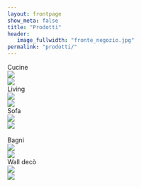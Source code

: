 ```yaml
---
layout: frontpage
show_meta: false
title: "Prodotti"
header:
   image_fullwidth: "fronte_negozio.jpg"
permalink: "prodotti/"
---
```

<div class="row">
  <div class="small-10 medium-4 small-centered medium-uncentered columns">
    <div class="image-hover-wrapper">
      <span class="image-hover-wrapper-banner">Cucine</span>
        <a href="{{ site.url }}{{ site.baseurl }}/prodotti/cucine/">
          <div class="hide-for-small-only">
            <img src="{{ site.urlimg }}cucine_4x3.jpg">
          </div>
          <div class="show-for-small-only">
            <img src="{{ site.urlimg }}cucine_16x9.jpg">
          </div>
          <span class="image-hover-wrapper-reveal"/>
        </a>
    </div>
  </div>

  <div class="small-10 medium-4 small-centered medium-uncentered columns">
    <div class="image-hover-wrapper">
      <span class="image-hover-wrapper-banner">Living</span>
        <a href="{{ site.url }}{{ site.baseurl }}/prodotti/living">
          <div class="hide-for-small-only">
            <img src="{{ site.urlimg }}living_4x3.jpg">
          </div>
          <div class="show-for-small-only">
            <img src="{{ site.urlimg }}living_16x9.jpg">
          </div>
          <span class="image-hover-wrapper-reveal"/>
        </a>
    </div>
  </div>

  <div class="small-10 medium-4 small-centered medium-uncentered columns">
    <div class="image-hover-wrapper">
      <span class="image-hover-wrapper-banner">Sofa</span>
        <a href="{{ site.url }}{{ site.baseurl }}/prodotti/sofa" >
          <div class="hide-for-small-only">
            <img src="{{ site.urlimg }}sofa_4x3.jpg">
          </div>
          <div class="show-for-small-only">
            <img src="{{ site.urlimg }}sofa_16x9.jpg">
          </div>
          <span class="image-hover-wrapper-reveal"/>
        </a>
    </div>
  </div>
</div>

<div class="row hide-for-small-only">
  <br>
</div>

<div class="row">
  <div class="small-10 medium-4 small-centered medium-uncentered medium-offset-2 columns">
    <div class="image-hover-wrapper">
      <span class="image-hover-wrapper-banner">Bagni</span>
        <a href="{{ site.url }}{{ site.baseurl }}/prodotti/bagni" >
          <div class="hide-for-small-only">
            <img src="{{ site.urlimg }}bagni_4x3.jpg">
          </div>
          <div class="show-for-small-only">
            <img src="{{ site.urlimg }}bagni_16x9.jpg">
          </div>
          <span class="image-hover-wrapper-reveal"/>
        </a>
    </div>
  </div>

  <div class="small-10 medium-4 small-centered medium-uncentered medium-end columns">
    <div class="image-hover-wrapper">
      <span class="image-hover-wrapper-banner">Wall decò</span>
        <a href="{{ site.url }}{{ site.baseurl }}/prodotti/walldeco" >
          <div class="hide-for-small-only">
            <img src="{{ site.urlimg }}walldeco_4x3.jpg">
          </div>
          <div class="show-for-small-only">
            <img src="{{ site.urlimg }}walldeco_16x9.jpg">
          </div>
          <span class="image-hover-wrapper-reveal"/>
        </a>
    </div>
  </div>
</div>